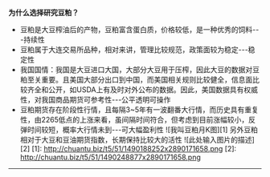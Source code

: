 ﻿  **为什么选择研究豆粕？**

 - 豆粕是大豆榨油后的产物，豆粕富含蛋白质，价格较低，是一种优秀的饲料---持续性
 - 豆粕属于大连交易所品种，相对来讲，管理比较规范，政策面较为稳定---稳定性
 - 我国国情：我国是大豆进口大国，大部分大豆用于压榨，因此大豆的数据对豆粕至关重要。且美国大部分出口到中国，而美国相关规则比较健全，信息面比较齐全和公开，如USDA上有及时对外公布的数据。因此，美国数据具有权威性，对我国商品期货可参考性---公平透明可操作
 - 豆粕期货存在阶段性行情，且每隔3~5年有一波翻番大行情，而历史具有重复性，由2265低点的上涨来看，虽间隔时间符合，但考虑到目前涨幅较小，反弹时间较短，概率大行情未到---可大幅盈利性
![我叫豆粕月K图][1]
另外豆粕相对于大豆和豆油期货指数，长期保持比较大的活性
![此处输入图片的描述][2]
 [1]: http://chuantu.biz/t5/51/1490188252x2890171658.png
  [2]: http://chuantu.biz/t5/51/1490248877x2890171658.png
----------



